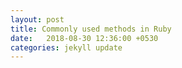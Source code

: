 ```yaml
---
layout: post
title: Commonly used methods in Ruby
date:   2018-08-30 12:36:00 +0530
categories: jekyll update
---
```

